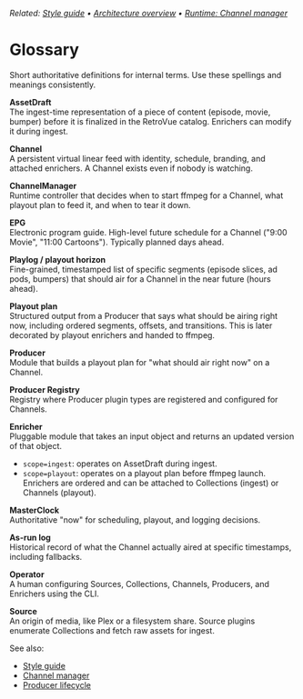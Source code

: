 _Related: [Style guide](STYLEGUIDE.md) • [Architecture overview](architecture/ArchitectureOverview.md) • [Runtime: Channel manager](runtime/ChannelManager.md)_

# Glossary

Short authoritative definitions for internal terms. Use these spellings and meanings consistently.

**AssetDraft**  
The ingest-time representation of a piece of content (episode, movie, bumper) before it is finalized in the RetroVue catalog. Enrichers can modify it during ingest.

**Channel**  
A persistent virtual linear feed with identity, schedule, branding, and attached enrichers. A Channel exists even if nobody is watching.

**ChannelManager**  
Runtime controller that decides when to start ffmpeg for a Channel, what playout plan to feed it, and when to tear it down.

**EPG**  
Electronic program guide. High-level future schedule for a Channel ("9:00 Movie", "11:00 Cartoons"). Typically planned days ahead.

**Playlog / playout horizon**  
Fine-grained, timestamped list of specific segments (episode slices, ad pods, bumpers) that should air for a Channel in the near future (hours ahead).

**Playout plan**  
Structured output from a Producer that says what should be airing right now, including ordered segments, offsets, and transitions. This is later decorated by playout enrichers and handed to ffmpeg.

**Producer**  
Module that builds a playout plan for "what should air right now" on a Channel.

**Producer Registry**  
Registry where Producer plugin types are registered and configured for Channels.

**Enricher**  
Pluggable module that takes an input object and returns an updated version of that object.

- `scope=ingest`: operates on AssetDraft during ingest.
- `scope=playout`: operates on a playout plan before ffmpeg launch.  
  Enrichers are ordered and can be attached to Collections (ingest) or Channels (playout).

**MasterClock**  
Authoritative "now" for scheduling, playout, and logging decisions.

**As-run log**  
Historical record of what the Channel actually aired at specific timestamps, including fallbacks.

**Operator**  
A human configuring Sources, Collections, Channels, Producers, and Enrichers using the CLI.

**Source**  
An origin of media, like Plex or a filesystem share. Source plugins enumerate Collections and fetch raw assets for ingest.

See also:

- [Style guide](STYLEGUIDE.md)
- [Channel manager](runtime/ChannelManager.md)
- [Producer lifecycle](runtime/ProducerLifecycle.md)
